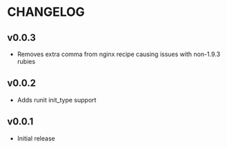 CHANGELOG
=========

v0.0.3
------
* Removes extra comma from nginx recipe causing issues with non-1.9.3 rubies

v0.0.2
------
* Adds runit init_type support

v0.0.1
------
* Initial release
